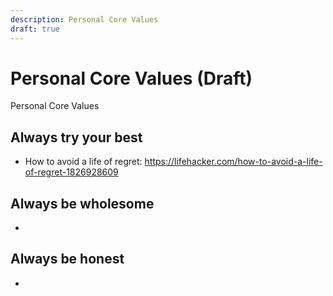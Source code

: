 ```yaml
---
description: Personal Core Values
draft: true
---
```


# Personal Core Values (Draft)

Personal Core Values

Always try your best
----

- How to avoid a life of regret: https://lifehacker.com/how-to-avoid-a-life-of-regret-1826928609


Always be wholesome
-----

-


Always be honest
-----

- 
